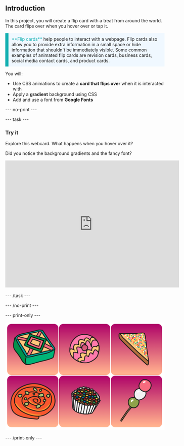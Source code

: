## Introduction

In this project, you will create a flip card with a treat from around the world. The card flips over when you hover over or tap it. 

<p style="border-left: solid; border-width:10px; border-color: #0faeb0; background-color: aliceblue; padding: 10px;">
<span style="color: #0faeb0">**Flip cards**</span> help people to interact with a webpage. Flip cards also allow you to provide extra information in a small space or hide information that shouldn't be immediately visible. Some common examples of animated flip cards are revision cards, business cards, social media contact cards, and product cards. 
</p>

You will:
+ Use CSS animations to create a **card that flips over** when it is interacted with
+ Apply a **gradient** background using CSS
+ Add and use a font from **Google Fonts**

--- no-print ---

--- task ---

### Try it

Explore this webcard. What happens when you hover over it? 

Did you notice the background gradients and the fancy font?

<iframe src="https://trinket.io/embed/html/40c676102d?outputOnly=true" width="550" height="400" frameborder="0" marginwidth="0" marginheight="0" allowfullscreen></iframe>

--- /task ---

--- /no-print ---

--- print-only ---

![alt=""](images/showcase_static.png)

--- /print-only ---
